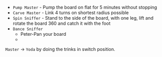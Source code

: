 
* `Pump Master` -  Pump the board on flat for 5 minutes without stopping
* `Carve Master` - Link 4 turns on shortest radius possible
* `Spin Sniffer` - Stand to the side of the board, with one leg, lift and rotate the board 360 and catch it with the foot
* `Dance Sniffer` 
  * Peter-Pan your board
  * 
  
`Master` -> `Yoda` by doing the trinks in switch position.
